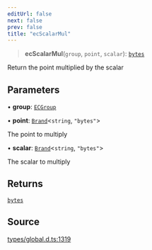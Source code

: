 ```yaml
---
editUrl: false
next: false
prev: false
title: "ecScalarMul"
---
```


> **ecScalarMul**(`group`, `point`, `scalar`): [`bytes`](../type-aliases/bytes.md)

Return the point multiplied by the scalar

## Parameters

• **group**: [`ECGroup`](../type-aliases/ECGroup.md)

• **point**: [`Brand`](../type-aliases/Brand.md)\<`string`, `"bytes"`\>

The point to multiply

• **scalar**: [`Brand`](../type-aliases/Brand.md)\<`string`, `"bytes"`\>

The scalar to multiply

## Returns

[`bytes`](../type-aliases/bytes.md)

## Source

[types/global.d.ts:1319](https://github.com/algorandfoundation/tealscript/blob/e015f8b0/types/global.d.ts#L1319)
